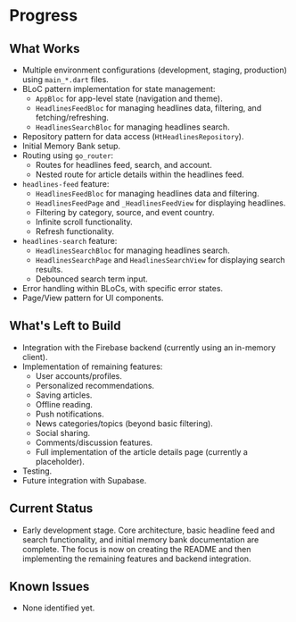# Progress

## What Works

-   Multiple environment configurations (development, staging, production) using `main_*.dart` files.
-   BLoC pattern implementation for state management:
    -   `AppBloc` for app-level state (navigation and theme).
    -   `HeadlinesFeedBloc` for managing headlines data, filtering, and fetching/refreshing.
    -   `HeadlinesSearchBloc` for managing headlines search.
-   Repository pattern for data access (`HtHeadlinesRepository`).
-   Initial Memory Bank setup.
-   Routing using `go_router`:
    -   Routes for headlines feed, search, and account.
    -   Nested route for article details within the headlines feed.
-   `headlines-feed` feature:
    -   `HeadlinesFeedBloc` for managing headlines data and filtering.
    -   `HeadlinesFeedPage` and `_HeadlinesFeedView` for displaying headlines.
    -   Filtering by category, source, and event country.
    -   Infinite scroll functionality.
    -   Refresh functionality.
-   `headlines-search` feature:
    -   `HeadlinesSearchBloc` for managing headlines search.
    -   `HeadlinesSearchPage` and `HeadlinesSearchView` for displaying search results.
    -   Debounced search term input.
-   Error handling within BLoCs, with specific error states.
-   Page/View pattern for UI components.

## What's Left to Build

-   Integration with the Firebase backend (currently using an in-memory client).
-   Implementation of remaining features:
    -   User accounts/profiles.
    -   Personalized recommendations.
    -   Saving articles.
    -   Offline reading.
    -   Push notifications.
    -   News categories/topics (beyond basic filtering).
    -   Social sharing.
    -   Comments/discussion features.
    -   Full implementation of the article details page (currently a placeholder).
-   Testing.
-   Future integration with Supabase.

## Current Status

-   Early development stage. Core architecture, basic headline feed and search functionality, and initial memory bank documentation are complete. The focus is now on creating the README and then implementing the remaining features and backend integration.

## Known Issues

-   None identified yet.
